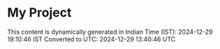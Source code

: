 # My Project

This content is dynamically generated in Indian Time (IST): 2024-12-29 19:10:46 IST
Converted to UTC: 2024-12-29 13:40:46 UTC
